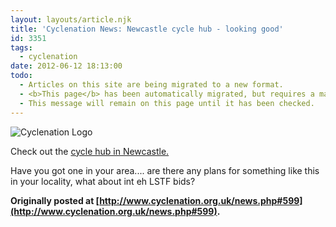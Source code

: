 ```yaml
---
layout: layouts/article.njk
title: 'Cyclenation News: Newcastle cycle hub - looking good'
id: 3351
tags:
  - cyclenation
date: 2012-06-12 18:13:00
todo:
  - Articles on this site are being migrated to a new format.
  - <b>This page</b> has been automatically migrated, but requires a manual check-&amp;-tune to ensure the format and links all work as expected.
  - This message will remain on this page until it has been checked.
---
```


![Cyclenation Logo](http://www.pompeybug.co.uk/wp-content/plugins/wp-cyclenation-news/cnlogo.jpg)<p>Check out the [cycle hub in Newcastle.](http://www.thecyclehub.org/ "Newcastle cycle hub")

Have you got one in your area.... are there any plans for something like this in your locality, what about int eh LSTF bids?

**Originally posted at [http://www.cyclenation.org.uk/news.php#599](http://www.cyclenation.org.uk/news.php#599).**